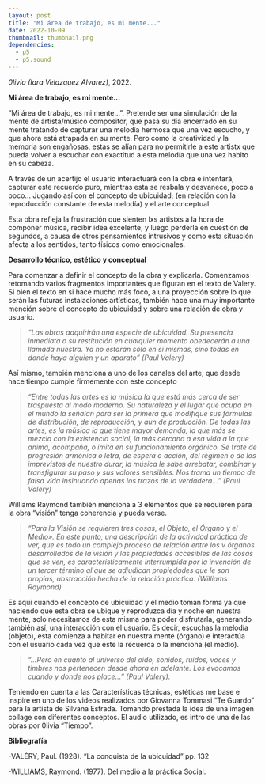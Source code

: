```yaml
---
layout: post
title: "Mi área de trabajo, es mi mente..."
date: 2022-10-09
thumbnail: thumbnail.png
dependencies:
  - p5
  - p5.sound
---
```


<div id="div-sketch">
  <script type="text/javascript" src="sketch.js"></script>
</div>

_0livia (Iara Velazquez Alvarez)_, 2022.

**Mi área de trabajo, es mi mente...**

“Mi área de trabajo, es mi mente…”. Pretende ser una simulación de la mente de artista/músico compositor, que pasa su día encerrado en su mente tratando de capturar una melodía hermosa que una vez escucho, y que ahora está atrapada en su mente. Pero como la creatividad y la memoria son engañosas, estas se alían para no permitirle a este artistx que pueda volver a escuchar con exactitud a esta melodía  que una vez habito en su cabeza.

A través de un acertijo el usuario interactuará con la obra e intentará, capturar este recuerdo puro, mientras esta se resbala y desvanece, poco a poco... Jugando así con el concepto de ubicuidad; (en relación con la reproducción constante de esta melodía) y el arte conceptual. 

Esta obra refleja la frustración que sienten lxs artistxs a la hora de componer música, recibir idea excelente, y luego perderla en cuestión de segundos, a causa de otros pensamientos intrusivos y como esta situación afecta a los sentidos, tanto físicos como emocionales. 

**Desarrollo técnico, estético y conceptual**

Para comenzar a definir el concepto de la obra y explicarla. Comenzamos retomando varios fragmentos importantes que figuran en el texto de Valery. Si bien el texto en si hace mucho más foco, a una proyección sobre lo que serán las futuras instalaciones artísticas, también hace una muy importante mención sobre el concepto de ubicuidad y sobre una relación de obra y usuario. 

>_“Las obras adquirirán una especie de ubicuidad. Su presencia inmediata o su restitución en cualquier momento obedecerán a una llamada nuestra. Ya no estarán sólo en sí mismas, sino todas en donde haya alguien y un aparato” (Paul Valery)_

Así mismo, también menciona a uno de los canales del arte, que desde hace tiempo cumple firmemente con este concepto

>_“Entre todas las artes es la música la que está más cerca de ser traspuesta al modo moderno. Su naturaleza y el lugar que ocupa en el mundo la señalan para ser la primera que modifique sus fórmulas de distribución, de reproducción, y aun de producción. De todas las artes, es la música la que tiene mayor demanda, la que más se mezcla con la existencia social, la más cercana a esa vida a la que anima, acompaña, o imita en su funcionamiento orgánico. Se trate de progresión armónica o letra, de espera o acción, del régimen o de los imprevistos de nuestro durar, la música le sabe arrebatar, combinar y transfigurar su paso y sus valores sensibles. Nos trama un tiempo de falsa vida insinuando apenas los trazos de la verdadera…” (Paul Valery)_

Williams Raymond también menciona a 3 elementos que se requieren para la obra “visión” tenga coherencia y pueda verse.

>_“Para la Visión se requieren tres cosas, el Objeto, el Órgano y el Medio». En este punto, una descripción de la actividad práctica de ver, que es todo un complejo proceso de relación entre los v órganos desarrollados de la visión y las propiedades accesibles de las cosas que se ven, es característicamente interrumpida por la invención de un tercer término al que se adjudican propiedades que le son propias, abstracción hecha de la relación práctica. (Williams Raymond)_

Es aquí cuando el concepto de ubicuidad y el medio toman forma ya que haciendo que esta obra se ubique y reproduzca día y noche en nuestra mente, solo necesitamos de esta misma para poder disfrutarla, generando también así, una interacción con el usuario. Es decir, escuchas la melodía (objeto), esta comienza a habitar en nuestra mente (órgano) e interactúa con el usuario cada vez que este la recuerda o la menciona (el medio). 

>_“…Pero en cuanto al universo del oído, sonidos, ruidos, voces y timbres nos pertenecen desde ahora en adelante. Los evocamos cuando y donde nos place…” (Paul Valery)._

Teniendo en cuenta a las Características técnicas, estéticas me base e inspire en uno de los videos realizados por Giovanna Tommasi “Te Guardo” para la artista de Silvana Estrada. Tomando prestada la idea de una imagen collage con diferentes conceptos. El audio utilizado, es intro de una de las obras por 0livia “Tiempo”.


**Bibliografía**

-VALÉRY, Paul. (1928). “La conquista de la ubicuidad” pp. 132

-WILLIAMS, Raymond. (1977). Del medio a la práctica Social.
